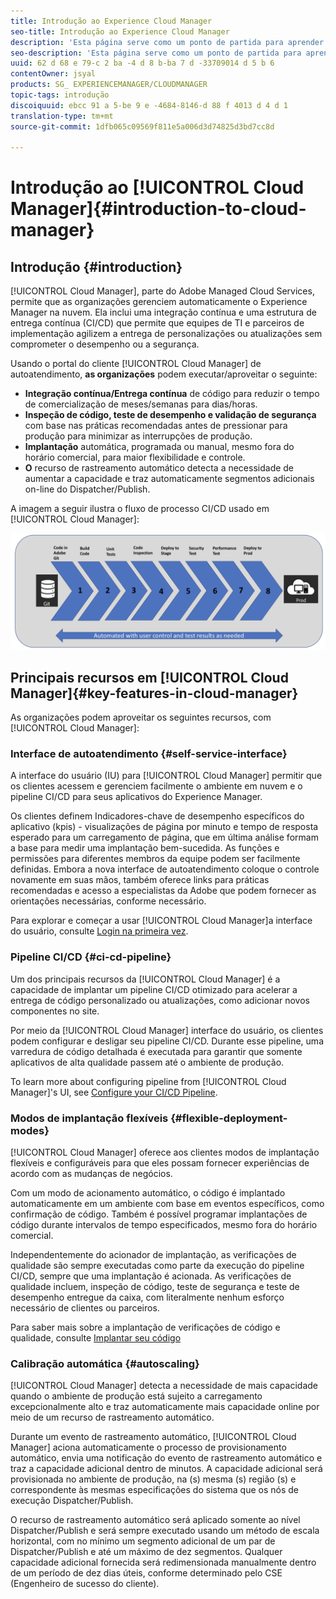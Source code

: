 ```yaml
---
title: Introdução ao Experience Cloud Manager
seo-title: Introdução ao Experience Cloud Manager
description: 'Esta página serve como um ponto de partida para aprender sobre o Experience Cloud Manager. '
seo-description: 'Esta página serve como um ponto de partida para aprender sobre o Adobe AEM Cloud Manager e destaca os benefícios e os recursos principais. '
uuid: 62 d 68 e 79-c 2 ba -4 d 8 b-ba 7 d -33709014 d 5 b 6
contentOwner: jsyal
products: SG_ EXPERIENCEMANAGER/CLOUDMANAGER
topic-tags: introdução
discoiquuid: ebcc 91 a 5-be 9 e -4684-8146-d 88 f 4013 d 4 d 1
translation-type: tm+mt
source-git-commit: 1dfb065c09569f811e5a006d3d74825d3bd7cc8d

---
```



# Introdução ao [!UICONTROL Cloud Manager]{#introduction-to-cloud-manager}

## Introdução {#introduction}

[!UICONTROL Cloud Manager], parte do Adobe Managed Cloud Services, permite que as organizações gerenciem automaticamente o Experience Manager na nuvem. Ela inclui uma integração contínua e uma estrutura de entrega contínua (CI/CD) que permite que equipes de TI e parceiros de implementação agilizem a entrega de personalizações ou atualizações sem comprometer o desempenho ou a segurança.

Usando o portal do cliente [!UICONTROL Cloud Manager] de autoatendimento, **as organizações** podem executar/aproveitar o seguinte:

* **Integração contínua/Entrega contínua** de código para reduzir o tempo de comercialização de meses/semanas para dias/horas.
* **Inspeção de código, teste de desempenho e validação de segurança** com base nas práticas recomendadas antes de pressionar para produção para minimizar as interrupções de produção.
* **Implantação** automática, programada ou manual, mesmo fora do horário comercial, para maior flexibilidade e controle.
* **O** recurso de rastreamento automático detecta a necessidade de aumentar a capacidade e traz automaticamente segmentos adicionais on-line do Dispatcher/Publish.

A imagem a seguir ilustra o fluxo de processo CI/CD usado em [!UICONTROL Cloud Manager]:

![](assets/screen_shot_2018-05-12at73843pm.png)

## Principais recursos em [!UICONTROL Cloud Manager]{#key-features-in-cloud-manager}

As organizações podem aproveitar os seguintes recursos, com [!UICONTROL Cloud Manager]:

### Interface de autoatendimento {#self-service-interface}

A interface do usuário (IU) para [!UICONTROL Cloud Manager] permitir que os clientes acessem e gerenciem facilmente o ambiente em nuvem e o pipeline CI/CD para seus aplicativos do Experience Manager.

Os clientes definem Indicadores-chave de desempenho específicos do aplicativo (kpis) - visualizações de página por minuto e tempo de resposta esperado para um carregamento de página, que em última análise formam a base para medir uma implantação bem-sucedida. As funções e permissões para diferentes membros da equipe podem ser facilmente definidas. Embora a nova interface de autoatendimento coloque o controle novamente em suas mãos, também oferece links para práticas recomendadas e acesso a especialistas da Adobe que podem fornecer as orientações necessárias, conforme necessário.

Para explorar e começar a usar [!UICONTROL Cloud Manager]a interface do usuário, consulte [Login na primeira vez](https://helpx.adobe.com/experience-manager/cloud-manager/using/first-time-login.html).

### Pipeline CI/CD {#ci-cd-pipeline}

Um dos principais recursos da [!UICONTROL Cloud Manager] é a capacidade de implantar um pipeline CI/CD otimizado para acelerar a entrega de código personalizado ou atualizações, como adicionar novos componentes no site.

Por meio da [!UICONTROL Cloud Manager] interface do usuário, os clientes podem configurar e desligar seu pipeline CI/CD. Durante esse pipeline, uma varredura de código detalhada é executada para garantir que somente aplicativos de alta qualidade passem até o ambiente de produção.

To learn more about configuring pipeline from [!UICONTROL Cloud Manager]&#39;s UI, see [Configure your CI/CD Pipeline](https://helpx.adobe.com/experience-manager/cloud-manager/using/configuring-pipeline.html).

### Modos de implantação flexíveis {#flexible-deployment-modes}

[!UICONTROL Cloud Manager] oferece aos clientes modos de implantação flexíveis e configuráveis para que eles possam fornecer experiências de acordo com as mudanças de negócios.

Com um modo de acionamento automático, o código é implantado automaticamente em um ambiente com base em eventos específicos, como confirmação de código. Também é possível programar implantações de código durante intervalos de tempo especificados, mesmo fora do horário comercial.

Independentemente do acionador de implantação, as verificações de qualidade são sempre executadas como parte da execução do pipeline CI/CD, sempre que uma implantação é acionada. As verificações de qualidade incluem, inspeção de código, teste de segurança e teste de desempenho entregue da caixa, com literalmente nenhum esforço necessário de clientes ou parceiros.

Para saber mais sobre a implantação de verificações de código e qualidade, consulte [Implantar seu código](deploying-code.md)

### Calibração automática {#autoscaling}

[!UICONTROL Cloud Manager] detecta a necessidade de mais capacidade quando o ambiente de produção está sujeito a carregamento excepcionalmente alto e traz automaticamente mais capacidade online por meio de um recurso de rastreamento automático.

Durante um evento de rastreamento automático, [!UICONTROL Cloud Manager] aciona automaticamente o processo de provisionamento automático, envia uma notificação do evento de rastreamento automático e traz a capacidade adicional dentro de minutos. A capacidade adicional será provisionada no ambiente de produção, na (s) mesma (s) região (s) e correspondente às mesmas especificações do sistema que os nós de execução Dispatcher/Publish.

O recurso de rastreamento automático será aplicado somente ao nível Dispatcher/Publish e será sempre executado usando um método de escala horizontal, com no mínimo um segmento adicional de um par de Dispatcher/Publish e até um máximo de dez segmentos. Qualquer capacidade adicional fornecida será redimensionada manualmente dentro de um período de dez dias úteis, conforme determinado pelo CSE (Engenheiro de sucesso do cliente).
